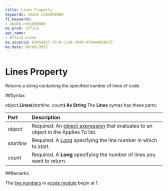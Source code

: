 ```yaml
---
title: Lines Property
keywords: vbob6.chm1098980
f1_keywords:
- vbob6.chm1098980
ms.prod: office
api_name:
- Office.Lines
ms.assetid: bd45d817-37c0-c130-7044-4794449505f3
ms.date: 06/08/2017
---
```



# Lines Property



Returns a string containing the specified number of lines of code.

##Syntax

_object_**.Lines(**_startline_, _count_**) As String**
The  **Lines** syntax has these parts:


|**Part**|**Description**|
|:-----|:-----|
| _object_|Required. An [object expression](../../Glossary/vbe-glossary.md) that evaluates to an object in the Applies To list.|
| _startline_|Required. A [Long](../../Glossary/vbe-glossary.md) specifying the line number in which to start.|
| _count_|Required. A  **Long** specifying the number of lines you want to return.|

##Remarks

The [line numbers](../../Glossary/vbe-glossary.md) in a[code module](../../Glossary/vbe-glossary.md) begin at 1.

